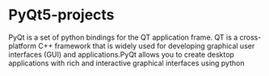 # PyQt5-projects
PyQt is a set of python bindings for the QT application frame. QT is a cross-platform C++ framework that is widely used for developing graphical user interfaces (GUI) and applications.PyQt allows you to create desktop applications with rich and interactive graphical interfaces using python
